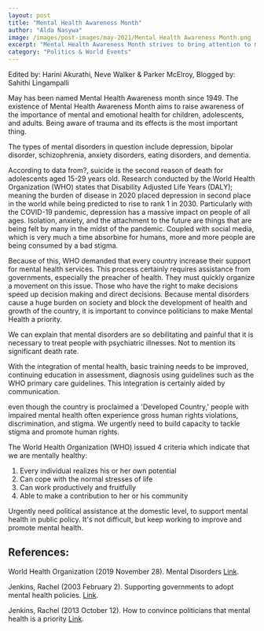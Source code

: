 ```yaml
---
layout: post
title: "Mental Health Awareness Month"
author: "Alda Nasywa"
image: /images/post-images/may-2021/Mental Health Awareness Month.png
excerpt: "Mental Health Awareness Month strives to bring attention to mental health and blot out the extant stigma."
category: "Politics & World Events"
---
```


Edited by: Harini Akurathi, Neve Walker & Parker McElroy, Blogged by: Sahithi Lingampalli

May has been named Mental Health Awareness month since 1949. The existence of Mental Health Awareness Month aims to raise awareness of the importance of mental and emotional health for children, adolescents, and adults. Being aware of trauma and its effects is the most important thing.

The types of mental disorders in question include depression, bipolar disorder, schizophrenia, anxiety disorders, eating disorders, and  dementia.

According to data from?, suicide is the second reason of death for adolescents aged 15-29 years old. Research conducted by the World Health Organization (WHO) states that Disability Adjusted Life Years (DALY); meaning the burden of disease in 2020 placed depression in second place in the world while being  predicted to rise to rank 1 in 2030. Particularly with the COVID-19 pandemic, depression has a massive impact on people of all ages. Isolation, anxiety, and the attachment to the future are things that are being felt by many in the midst of the pandemic. Coupled with social media, which is very much a time absorbine for humans, more and more people are being consumed by a bad stigma. 

Because of this, WHO demanded that every country increase their support for mental health services. This process certainly requires assistance from governments, especially the preacher of health. They must quickly organize a movement on this issue. Those who have the right to make decisions speed up decision making and direct decisions. Because mental disorders cause a huge burden on society and block the development of health and growth of the country, it is important to convince politicians to make Mental Health a priority. 

We can explain that mental disorders are so debilitating and painful that it is necessary to treat  people with psychiatric illnesses. Not to mention its significant death rate.

With the integration of mental health, basic training needs to be improved, continuing education in assessment, diagnosis using guidelines such as the WHO primary care guidelines. This integration is certainly aided by communication.

even though the country is proclaimed a 'Developed Country,' people with impaired mental health often experience gross human rights violations, discrimination, and stigma. We urgently need to build capacity to tackle stigma and promote human rights.

The World Health Organization (WHO) issued 4 criteria which indicate that we are mentally healthy:
1. Every individual realizes his or her own potential
2. Can cope with the normal stresses of life
3. Can work productively and fruitfully
4. Able to make a contribution to her or his community 

Urgently need political assistance at the domestic level, to support mental health in public policy. It's not difficult, but keep working to improve and promote mental health.


## References: 
World Health Organization (2019 November 28). Mental Disorders [Link](https://www.who.int/news-room/fact-sheets/detail/mental-disorders).   

Jenkins, Rachel (2003 February 2). Supporting governments to adopt mental health policies. [Link](https://www.ncbi.nlm.nih.gov/pmc/articles/PMC1525068/).

Jenkins, Rachel (2013 October 12). How to convince politicians that mental health is a priority [Link](https://www.ncbi.nlm.nih.gov/pmc/articles/PMC3799258/).
